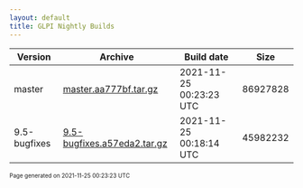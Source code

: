 ```yaml
---
layout: default
title: GLPI Nightly Builds
---
```


Version|Archive|Build date|Size
---|---|---|---
master|[master.aa777bf.tar.gz](master.aa777bf.tar.gz)|2021-11-25 00:23:23 UTC|86927828
9.5-bugfixes|[9.5-bugfixes.a57eda2.tar.gz](9.5-bugfixes.a57eda2.tar.gz)|2021-11-25 00:18:14 UTC|45982232

<font size="1">Page generated on 2021-11-25 00:23:23 UTC</font>

